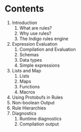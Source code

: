 # Contents

1. Introduction
   1. What are rules?
   1. Why use rules?
   1. The Indigo rules engine
1. Expression Evaluation
   1. Compilation and Evaluation
   1. Schemas
   1. Data types 
   1. Simple expressions
1. Lists and Map
   1. Lists
   1. Maps
   1. Functions 
   1. Macros
1. Using Protobufs in Rules
1. Non-boolean Output
1. Rule Hierarchies
1. Diagnostics
   1. Runtime diagnostics 
   1. Compilation output

